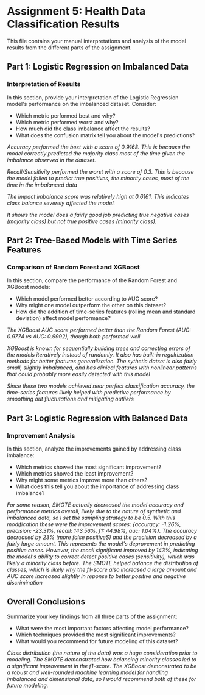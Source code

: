 # Assignment 5: Health Data Classification Results

This file contains your manual interpretations and analysis of the model results from the different parts of the assignment.

## Part 1: Logistic Regression on Imbalanced Data

### Interpretation of Results

In this section, provide your interpretation of the Logistic Regression model's performance on the imbalanced dataset. Consider:

- Which metric performed best and why?
- Which metric performed worst and why?
- How much did the class imbalance affect the results?
- What does the confusion matrix tell you about the model's predictions?

*Accuracy performed the best with a score of 0.9168. This is because the model correctly predicted the majority class most of the time given the imbalance observed in the dataset.*  

*Recall/Sensitivity performed the worst with a score of 0.3. This is because the model failed to predict true positives, the minority cases, most of the time in the imbalanced data*  

*The impact imbalance score was relatively high at 0.6161. This indicates class balance severely affected the model.*

*It shows the model does a fairly good job predicting true negative cases (majority class) but not true positive cases (minority class).*

## Part 2: Tree-Based Models with Time Series Features

### Comparison of Random Forest and XGBoost

In this section, compare the performance of the Random Forest and XGBoost models:

- Which model performed better according to AUC score?
- Why might one model outperform the other on this dataset?
- How did the addition of time-series features (rolling mean and standard deviation) affect model performance?

*The XGBoost AUC score performed better than the Random Forest (AUC: 0.9774 vs AUC: 0.9992), though both performed well*  

*XGBoost is known for sequentially building trees and correcting errors of the models iteratively instead of randomly. It also has built-in regulrization methods for better features generalization. The sythetic datset is also fairly small, slightly imbalanced, and has clinical features with nonlinear patterns that could probably more easily detected with this model*

*Since these two models achieved near perfect classification accuracy, the time-series features likely helped with predictive performance by smoothing out fluctutations and mitigating outliers*

## Part 3: Logistic Regression with Balanced Data

### Improvement Analysis

In this section, analyze the improvements gained by addressing class imbalance:

- Which metrics showed the most significant improvement?
- Which metrics showed the least improvement?
- Why might some metrics improve more than others?
- What does this tell you about the importance of addressing class imbalance?

*For some reason, SMOTE actually decreased the model accuracy and performance metrics overall, likely due to the nature of synthetic and imbalanced data, so I set the sampling strategy to be 0.5. With this modification these were the improvement scores: {accuracy: -1.26%, precision: -23.31%, recall: 143.56%, f1: 44.98%, auc: 1.04%}. The accuracy decreased by 23% (more false positiveS) and the precision decreased by a fairly large amount. This represents the model's deprovement in predicting positive cases. However, the recall significant improved by 143%, indicating the model's ability to correct detect positive cases (sensitivity), which was likely a minority class before. The SMOTE helped balance the distribution of classes, which is likely why the f1-score also increased a large amount and AUC score increased slightly in reponse to better positive and negative discrimination*

## Overall Conclusions

Summarize your key findings from all three parts of the assignment:

- What were the most important factors affecting model performance?
- Which techniques provided the most significant improvements?
- What would you recommend for future modeling of this dataset?

*Class distribution (the nature of the data) was a huge consideration prior to modeling. The SMOTE demonstrated how balancing minority classes led to a significant improvement in the f1-score. The XGBoost demonstrated to be a robust and well-rounded machine learning model for handling imbalanced and dimensional data, so I would recommend both of these for future modeling.*